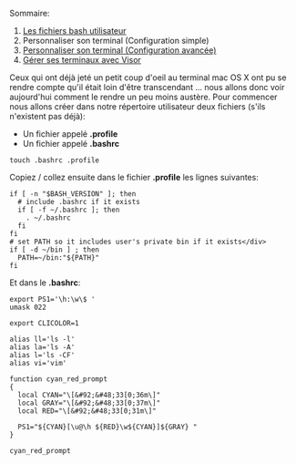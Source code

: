 Sommaire:

1.  [Les fichiers bash utilisateur](/blog/les-fichiers-bash-utilisateur.html)
2.  Personnaliser son terminal (Configuration simple)
3.  [Personnaliser son terminal (Configuration avancée)](/blog/personnaliser-son-terminal-sous-mac-osx-configuration-avancee.html)
4.  [Gérer ses terminaux avec Visor](/blog/gerer-ses-terminaux-avec-visor.html)

Ceux qui ont déjà jeté un petit coup d'oeil au terminal mac OS X ont pu se rendre compte qu'il était loin d'être transcendant ... nous allons donc voir aujourd'hui comment le rendre un peu moins austère.
Pour commencer nous allons créer dans notre répertoire utilisateur deux fichiers (s'ils n'existent pas déjà):

- Un fichier appelé **.profile**
- Un fichier appelé **.bashrc**

```
touch .bashrc .profile
```

Copiez / collez ensuite dans le fichier **.profile** les lignes suivantes:

```
if [ -n "$BASH_VERSION" ]; then
  # include .bashrc if it exists
  if [ -f ~/.bashrc ]; then
    . ~/.bashrc
  fi
fi
# set PATH so it includes user's private bin if it exists</div>
if [ -d ~/bin ] ; then
  PATH=~/bin:"${PATH}"
fi
```

Et dans le **.bashrc**:

```
export PS1='\h:\w\$ '
umask 022

export CLICOLOR=1

alias ll='ls -l'
alias la='ls -A'
alias l='ls -CF'
alias vi='vim'

function cyan_red_prompt
{
  local CYAN="\[&#92;&#48;33[0;36m\]"
  local GRAY="\[&#92;&#48;33[0;37m\]"
  local RED="\[&#92;&#48;33[0;31m\]"

  PS1="${CYAN}[\u@\h ${RED}\w${CYAN}]${GRAY} "
}

cyan_red_prompt
```